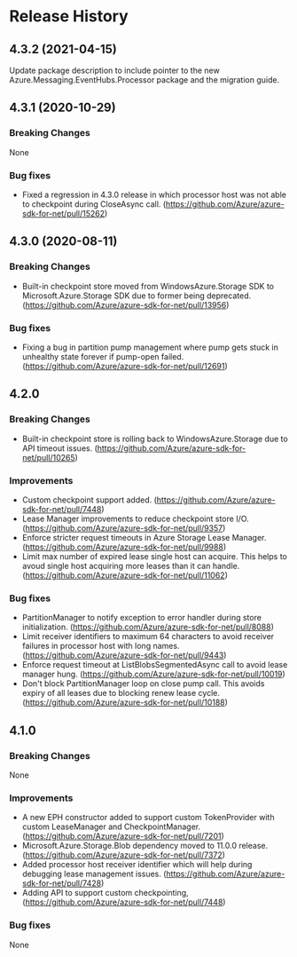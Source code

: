 # Release History

## 4.3.2 (2021-04-15)

Update package description to include pointer to the new Azure.Messaging.EventHubs.Processor package and the migration guide.

## 4.3.1 (2020-10-29)
### Breaking Changes
None

### Bug fixes
- Fixed a regression in 4.3.0 release in which processor host was not able to checkpoint during CloseAsync call. (https://github.com/Azure/azure-sdk-for-net/pull/15262)

## 4.3.0 (2020-08-11)
### Breaking Changes
- Built-in checkpoint store moved from WindowsAzure.Storage SDK to Microsoft.Azure.Storage SDK due to former being deprecated. (https://github.com/Azure/azure-sdk-for-net/pull/13956)

### Bug fixes
- Fixing a bug in partition pump management where pump gets stuck in unhealthy state forever if pump-open failed. (https://github.com/Azure/azure-sdk-for-net/pull/12691)

## 4.2.0
### Breaking Changes
- Built-in checkpoint store is rolling back to WindowsAzure.Storage due to API timeout issues. (https://github.com/Azure/azure-sdk-for-net/pull/10265)

### Improvements
- Custom checkpoint support added. (https://github.com/Azure/azure-sdk-for-net/pull/7448)
- Lease Manager improvements to reduce checkpoint store I/O. (https://github.com/Azure/azure-sdk-for-net/pull/9357)
- Enforce stricter request timeouts in Azure Storage Lease Manager. (https://github.com/Azure/azure-sdk-for-net/pull/9988)
- Limit max number of expired lease single host can acquire. This helps to avoud single host acquiring more leases than it can handle. (https://github.com/Azure/azure-sdk-for-net/pull/11062)

### Bug fixes
- PartitionManager to notify exception to error handler during store initialization. (https://github.com/Azure/azure-sdk-for-net/pull/8088)
- Limit receiver identifiers to maximum 64 characters to avoid receiver failures in processor host with long names. (https://github.com/Azure/azure-sdk-for-net/pull/9443)
- Enforce request timeout at ListBlobsSegmentedAsync call to avoid lease manager hung. (https://github.com/Azure/azure-sdk-for-net/pull/10019)
- Don't block PartitionManager loop on close pump call. This avoids expiry of all leases due to blocking renew lease cycle. (https://github.com/Azure/azure-sdk-for-net/pull/10188)

## 4.1.0
### Breaking Changes
None

### Improvements
- A new EPH constructor added to support custom TokenProvider with custom LeaseManager and CheckpointManager. (https://github.com/Azure/azure-sdk-for-net/pull/7201)
- Microsoft.Azure.Storage.Blob dependency moved to 11.0.0 release. (https://github.com/Azure/azure-sdk-for-net/pull/7372)
- Added processor host receiver identifier which will help during debugging lease management issues. (https://github.com/Azure/azure-sdk-for-net/pull/7428)
- Adding API to support custom checkpointing, (https://github.com/Azure/azure-sdk-for-net/pull/7448)

### Bug fixes
None
